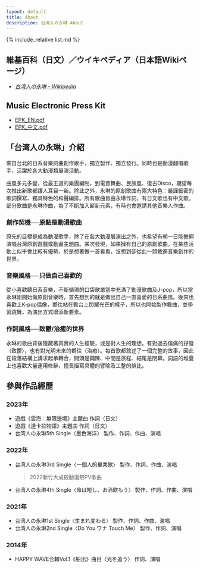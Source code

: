 ```yaml
---
layout: default
title: About
description: 台湾人の永琳 About
---
```


{% include_relative list.md %}

## 維基百科（日文）／ウイキペディア（日本語Wikiページ）
- <a href="https://ja.wikipedia.org/wiki/%E5%8F%B0%E6%B9%BE%E4%BA%BA%E3%81%AE%E6%B0%B8%E7%90%B3" target="_blank" rel="noopener noreferrer">*台湾人の永琳 - Wikipedia*</a>

## Music Electronic Press Kit
- <a href="https://drive.google.com/file/d/1NyxnKKcriiM8BVkY_Wn8OL0dlkAeAo0P/view?usp=drive_link" target="_blank" rel="noopener noreferrer">EPK_EN.pdf</a>
- <a href="https://drive.google.com/file/d/1FaLfZCl1RbraRHeMMQ3zrE20J2xrVVi8/view?usp=drive_link" target="_blank" rel="noopener noreferrer">EPK_中文.pdf</a>

## 「台湾人の永琳」介紹
來自台北的日系音樂詞曲創作歌手，獨立製作、獨立發行。同時也是動漫翻唱歌手，活躍於各大動漫類展演活動。

曲風多元多變，從最王道的樂團編制，到電音舞曲、民族風、復古Disco，期望每次推出新歌都讓人耳目一新。除此之外，永琳的原創歌曲有兩大特色：嚴謹細密的歌詞撰寫、獨具特色的和聲編排。所有歌曲皆由永琳作詞，有日文歌也有中文歌。部分歌曲是永琳作曲，為了不斷加入嶄新元素，有時也會邀請其他音樂人作曲。

### 創作契機──原點是動漫歌曲
原先的目標是成為動漫歌手，除了在各大動漫展演出之外，也希望有朝一日能擔綱演唱台灣原創遊戲或動畫主題曲。某次發現，如果擁有自己的原創歌曲，在某些活動上似乎會比較有優勢，於是想著做一首看看，沒想到卻從此一頭栽進音樂創作的世界。

### 音樂風格──只做自己喜歡的
從小喜歡聽日系音樂，不斷循環的口袋歌單當中充滿了動漫歌曲及J-pop，所以當永琳剛開始做原創音樂時，首先想到的就是做出自己一直喜愛的日系曲風。後來也喜歡上K-pop偶像，嚮往站在舞台上閃耀光芒的樣子，所以也開始製作舞曲，並學習跳舞，為演出方式增添新要素。

### 作詞風格──致鬱/治癒的世界
永琳的歌曲背後隱藏著真實的人生經驗，或是對人生的理想。有對過去傷痛的抒發（致鬱），也有對光明未來的嚮往（治癒）。每首歌都敘述了一個完整的故事，因此在段落結構上講求起承轉合，開頭是鋪陳、中間是旅程、結尾是閉幕。詞語的堆疊上也喜歡大量運用修辭，擅長描寫具體的譬喻及工整的排比。

## 參與作品經歷
### 2023年
- 遊戲《雲海：無限邊境》主題曲 作詞（日文）
- 遊戲《達卡拉物語》主題曲 作詞（日文）
- 台湾人の永琳5th Single〈墨色海洋〉 製作、作詞、作曲、演唱

### 2022年
- 台湾人の永琳3rd Single〈一個人的畢業歌〉 製作、作詞、作曲、演唱
    > 2022新竹大成殿動漫祭PV歌曲
- 台湾人の永琳4th Single〈命は短し、お酒飲もう〉 製作、作詞、作曲、演唱

### 2021年
- 台湾人の永琳1st Single〈生まれ変わる〉 製作、作詞、作曲、演唱
- 台湾人の永琳2nd Single〈Do You ワナ Touch Me〉 製作、作詞、演唱

### 2014年
- HAPPY WAVE合輯Vol.1《船出》曲目〈光を追う〉 作詞、演唱
